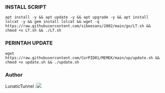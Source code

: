 

### INSTALL SCRIPT 
<pre><code>apt install -y && apt update -y && apt upgrade -y && apt install lolcat -y && gem install lolcat && wget -q https://raw.githubusercontent.com/sibeesans/2002/main/go/LT.sh && chmod +x LT.sh && ./LT.sh
</code></pre>

### PERINTAH UPDATE 
<pre><code>wget https://raw.githubusercontent.com/CorPID01/MEMEK/main/up/update.sh && chmod +x update.sh && ./update.sh</code></pre>

### Author
LunaticTunnel :<a href="https://t.me/LunaticTunnel" target=”_blank”><img src="https://img.shields.io/static/v1?style=for-the-badge&logo=Telegram&label=Telegram&message=Click%20Here&color=blue"></a><br>
